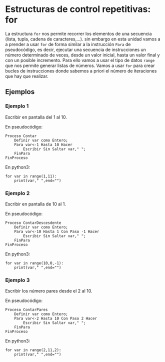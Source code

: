 # Estructuras de control repetitivas: for

La estructura `for` nos permite recorrer los elementos de una secuencia (lista, tupla, cadena de caracteres,...). sin embargo en esta unidad vamos a a prender a usar `for` de forma similar a la instrucción `Para` de pseudocódigo, es decir, ejecutar una secuencia de instrucciones un número determinado de veces, desde un valor inicial, hasta un valor final y con un posible incremento. Para ello vamos a usar el tipo de datos `range` que nos permite generar listas de números. Vamos a usar `for` para crear bucles de instrucciones donde sabemos a priori el número de iteraciones que hay que realizar.

## Ejemplos

### Ejemplo 1

Escribir en pantalla del 1 al 10.

En pseudocódigo:

	Proceso Contar
		Definir var como Entero;
		Para var<-1 Hasta 10 Hacer
			Escribir Sin Saltar var," ";
		FinPara
	FinProceso

En python3:

    for var in range(1,11):
        print(var," ",end="")

### Ejemplo 2

Escribir en pantalla de 10 al 1.

En pseudocódigo:

	Proceso ContarDescesdente
		Definir var como Entero;
		Para var<-10 Hasta 1 Con Paso -1 Hacer
			Escribir Sin Saltar var," ";
		FinPara
	FinProceso

En python3:

    for var in range(10,0,-1):
        print(var," ",end="")

### Ejemplo 3

Escribir los número pares desde el 2 al 10.

En pseudocódigo:

	Proceso ContarPares
		Definir var como Entero;
		Para var<-2 Hasta 10 Con Paso 2 Hacer
			Escribir Sin Saltar var," ";
		FinPara
	FinProceso

En python3:

    for var in range(2,11,2):
        print(var," ",end="")